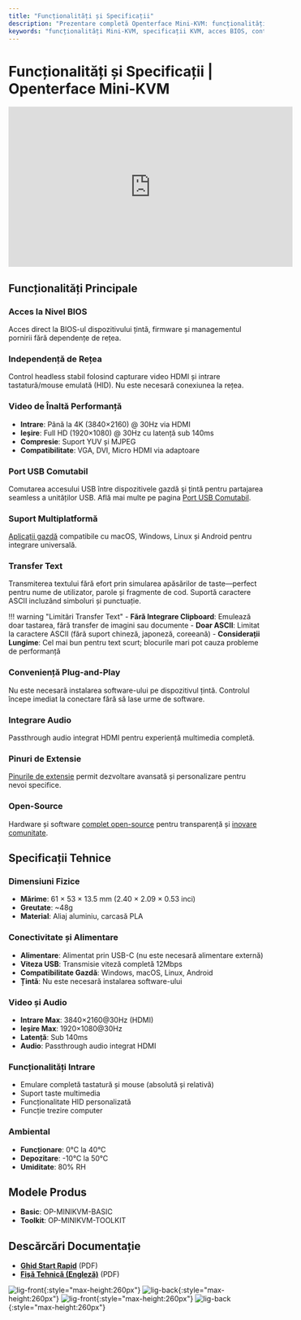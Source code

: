 ```yaml
---
title: "Funcționalități și Specificații"
description: "Prezentare completă Openterface Mini-KVM: funcționalități puternice incluzând acces la nivel BIOS, suport video 4K, compatibilitate multiplatformă, partajare USB și specificații tehnice detaliate. Tot ce trebuie să știi despre această soluție de control computer headless."
keywords: "funcționalități Mini-KVM, specificații KVM, acces BIOS, control headless, KVM 4K, partajare USB, KVM multiplatformă, transfer text, KVM plug and play, KVM open source, specificații tehnice"
---
```


# **Funcționalități și Specificații** | Openterface Mini-KVM

<iframe 
  width="560" 
  height="315" 
  src="https://www.youtube.com/embed/r3HNUflWGOY?si=84Ek6F9ocHmmGTqW" 
  title="YouTube video player" 
  frameborder="0" 
  allow="accelerometer; autoplay; clipboard-write; encrypted-media; gyroscope; picture-in-picture; web-share" 
  referrerpolicy="strict-origin-when-cross-origin" 
  allowfullscreen>
</iframe>

## Funcționalități Principale

### **Acces la Nivel BIOS**

Acces direct la BIOS-ul dispozitivului țintă, firmware și managementul pornirii fără dependențe de rețea.

### **Independență de Rețea**

Control headless stabil folosind capturare video HDMI și intrare tastatură/mouse emulată (HID). Nu este necesară conexiunea la rețea.

### **Video de Înaltă Performanță**

- **Intrare**: Până la 4K (3840×2160) @ 30Hz via HDMI
- **Ieșire**: Full HD (1920×1080) @ 30Hz cu latență sub 140ms
- **Compresie**: Suport YUV și MJPEG
- **Compatibilitate**: VGA, DVI, Micro HDMI via adaptoare

### **Port USB Comutabil**

Comutarea accesului USB între dispozitivele gazdă și țintă pentru partajarea seamless a unităților USB. Află mai multe pe pagina [Port USB Comutabil](../usb-switch).

### **Suport Multiplatformă**

[Aplicații gazdă](/app) compatibile cu macOS, Windows, Linux și Android pentru integrare universală.

### **Transfer Text**

Transmiterea textului fără efort prin simularea apăsărilor de taste—perfect pentru nume de utilizator, parole și fragmente de cod. Suportă caractere ASCII incluzând simboluri și punctuație.

!!! warning "Limitări Transfer Text" - **Fără Integrare Clipboard**: Emulează doar tastarea, fără transfer de imagini sau documente - **Doar ASCII**: Limitat la caractere ASCII (fără suport chineză, japoneză, coreeană) - **Considerații Lungime**: Cel mai bun pentru text scurt; blocurile mari pot cauza probleme de performanță

### **Conveniență Plug-and-Play**

Nu este necesară instalarea software-ului pe dispozitivul țintă. Controlul începe imediat la conectare fără să lase urme de software.

### **Integrare Audio**

Passthrough audio integrat HDMI pentru experiență multimedia completă.

### **Pinuri de Extensie**

[Pinurile de extensie](../extension-pins) permit dezvoltare avansată și personalizare pentru nevoi specifice.

### **Open-Source**

Hardware și software [complet open-source](/compliance) pentru transparență și [inovare comunitate](/discord).

## Specificații Tehnice

### **Dimensiuni Fizice**

- **Mărime**: 61 × 53 × 13.5 mm (2.40 × 2.09 × 0.53 inci)
- **Greutate**: ~48g
- **Material**: Aliaj aluminiu, carcasă PLA

### **Conectivitate și Alimentare**

- **Alimentare**: Alimentat prin USB-C (nu este necesară alimentare externă)
- **Viteza USB**: Transmisie viteză completă 12Mbps
- **Compatibilitate Gazdă**: Windows, macOS, Linux, Android
- **Țintă**: Nu este necesară instalarea software-ului

### **Video și Audio**

- **Intrare Max**: 3840×2160@30Hz (HDMI)
- **Ieșire Max**: 1920×1080@30Hz
- **Latență**: Sub 140ms
- **Audio**: Passthrough audio integrat HDMI

### **Funcționalități Intrare**

- Emulare completă tastatură și mouse (absolută și relativă)
- Suport taste multimedia
- Funcționalitate HID personalizată
- Funcție trezire computer

### **Ambiental**

- **Funcționare**: 0°C la 40°C
- **Depozitare**: -10°C la 50°C
- **Umiditate**: 80% RH

## Modele Produs

- **Basic**: OP-MINIKVM-BASIC
- **Toolkit**: OP-MINIKVM-TOOLKIT

## Descărcări Documentație

- **[Ghid Start Rapid](https://raw.githubusercontent.com/TechxArtisanStudio/Openterface/main/product-printed-materials/minikvm_quick_start_guide_20240928.pdf)** (PDF)
- **[Fișă Tehnică (Engleză)](https://raw.githubusercontent.com/TechxArtisanStudio/Openterface/main/product-printed-materials/Openterface-Mini-KVM-Basic-and-Toolkit-Datasheet-Eng-20250313.pdf)** (PDF)

![lig-front](https://assets.openterface.com/images/product/minikvm-v1-9-front.svg#only-light){:style="max-height:260px"}
![lig-back](https://assets.openterface.com/images/product/minikvm-v1-9-back.svg#only-light){:style="max-height:260px"}
![lig-front](https://assets.openterface.com/images/product/minikvm-v1-9-front_1.svg#only-dark){:style="max-height:260px"}
![lig-back](https://assets.openterface.com/images/product/minikvm-v1-9-back_1.svg#only-dark){:style="max-height:260px"}
